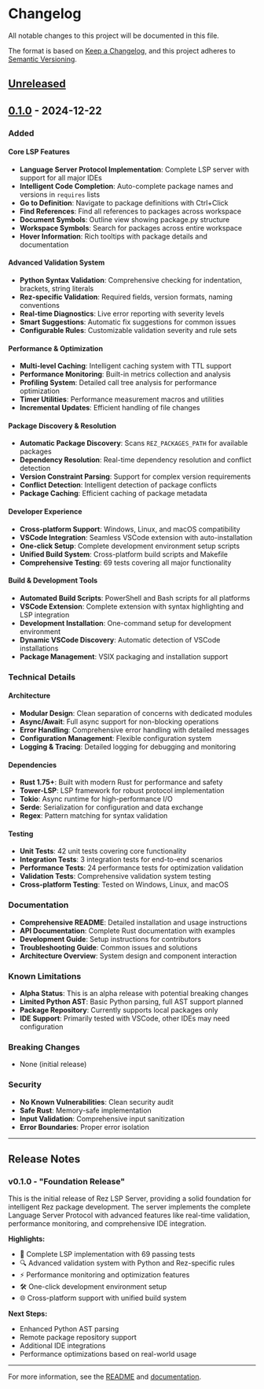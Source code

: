 # Changelog

All notable changes to this project will be documented in this file.

The format is based on [Keep a Changelog](https://keepachangelog.com/en/1.0.0/),
and this project adheres to [Semantic Versioning](https://semver.org/spec/v2.0.0.html).

## [Unreleased]

## [0.1.0] - 2024-12-22

### Added

#### Core LSP Features
- **Language Server Protocol Implementation**: Complete LSP server with support for all major IDEs
- **Intelligent Code Completion**: Auto-complete package names and versions in `requires` lists
- **Go to Definition**: Navigate to package definitions with Ctrl+Click
- **Find References**: Find all references to packages across workspace
- **Document Symbols**: Outline view showing package.py structure
- **Workspace Symbols**: Search for packages across entire workspace
- **Hover Information**: Rich tooltips with package details and documentation

#### Advanced Validation System
- **Python Syntax Validation**: Comprehensive checking for indentation, brackets, string literals
- **Rez-specific Validation**: Required fields, version formats, naming conventions
- **Real-time Diagnostics**: Live error reporting with severity levels
- **Smart Suggestions**: Automatic fix suggestions for common issues
- **Configurable Rules**: Customizable validation severity and rule sets

#### Performance & Optimization
- **Multi-level Caching**: Intelligent caching system with TTL support
- **Performance Monitoring**: Built-in metrics collection and analysis
- **Profiling System**: Detailed call tree analysis for performance optimization
- **Timer Utilities**: Performance measurement macros and utilities
- **Incremental Updates**: Efficient handling of file changes

#### Package Discovery & Resolution
- **Automatic Package Discovery**: Scans `REZ_PACKAGES_PATH` for available packages
- **Dependency Resolution**: Real-time dependency resolution and conflict detection
- **Version Constraint Parsing**: Support for complex version requirements
- **Conflict Detection**: Intelligent detection of package conflicts
- **Package Caching**: Efficient caching of package metadata

#### Developer Experience
- **Cross-platform Support**: Windows, Linux, and macOS compatibility
- **VSCode Integration**: Seamless VSCode extension with auto-installation
- **One-click Setup**: Complete development environment setup scripts
- **Unified Build System**: Cross-platform build scripts and Makefile
- **Comprehensive Testing**: 69 tests covering all major functionality

#### Build & Development Tools
- **Automated Build Scripts**: PowerShell and Bash scripts for all platforms
- **VSCode Extension**: Complete extension with syntax highlighting and LSP integration
- **Development Installation**: One-command setup for development environment
- **Dynamic VSCode Discovery**: Automatic detection of VSCode installations
- **Package Management**: VSIX packaging and installation support

### Technical Details

#### Architecture
- **Modular Design**: Clean separation of concerns with dedicated modules
- **Async/Await**: Full async support for non-blocking operations
- **Error Handling**: Comprehensive error handling with detailed messages
- **Configuration Management**: Flexible configuration system
- **Logging & Tracing**: Detailed logging for debugging and monitoring

#### Dependencies
- **Rust 1.75+**: Built with modern Rust for performance and safety
- **Tower-LSP**: LSP framework for robust protocol implementation
- **Tokio**: Async runtime for high-performance I/O
- **Serde**: Serialization for configuration and data exchange
- **Regex**: Pattern matching for syntax validation

#### Testing
- **Unit Tests**: 42 unit tests covering core functionality
- **Integration Tests**: 3 integration tests for end-to-end scenarios
- **Performance Tests**: 24 performance tests for optimization validation
- **Validation Tests**: Comprehensive validation system testing
- **Cross-platform Testing**: Tested on Windows, Linux, and macOS

### Documentation
- **Comprehensive README**: Detailed installation and usage instructions
- **API Documentation**: Complete Rust documentation with examples
- **Development Guide**: Setup instructions for contributors
- **Troubleshooting Guide**: Common issues and solutions
- **Architecture Overview**: System design and component interaction

### Known Limitations
- **Alpha Status**: This is an alpha release with potential breaking changes
- **Limited Python AST**: Basic Python parsing, full AST support planned
- **Package Repository**: Currently supports local packages only
- **IDE Support**: Primarily tested with VSCode, other IDEs may need configuration

### Breaking Changes
- None (initial release)

### Security
- **No Known Vulnerabilities**: Clean security audit
- **Safe Rust**: Memory-safe implementation
- **Input Validation**: Comprehensive input sanitization
- **Error Boundaries**: Proper error isolation

---

## Release Notes

### v0.1.0 - "Foundation Release"

This is the initial release of Rez LSP Server, providing a solid foundation for intelligent Rez package development. The server implements the complete Language Server Protocol with advanced features like real-time validation, performance monitoring, and comprehensive IDE integration.

**Highlights:**
- 🚀 Complete LSP implementation with 69 passing tests
- 🔍 Advanced validation system with Python and Rez-specific rules
- ⚡ Performance monitoring and optimization features
- 🛠️ One-click development environment setup
- 🌐 Cross-platform support with unified build system

**Next Steps:**
- Enhanced Python AST parsing
- Remote package repository support
- Additional IDE integrations
- Performance optimizations based on real-world usage

---

For more information, see the [README](README.md) and [documentation](docs/).

[Unreleased]: https://github.com/loonghao/rez-lsp-server/compare/v0.1.0...HEAD
[0.1.0]: https://github.com/loonghao/rez-lsp-server/releases/tag/v0.1.0
